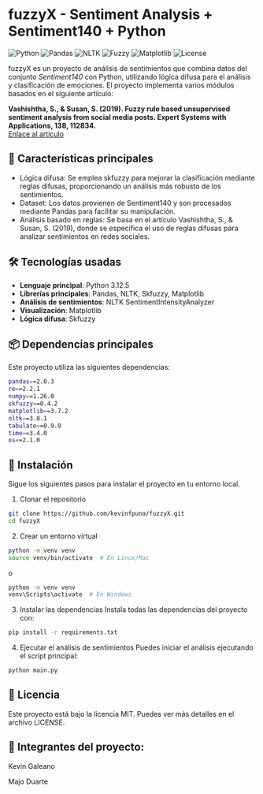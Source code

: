 # fuzzyX - Sentiment Analysis + Sentiment140 + Python

![Python](https://img.shields.io/badge/Python-3.12.5-3776AB?style=for-the-badge&logo=python)
![Pandas](https://img.shields.io/badge/Pandas-2.0.3-150458?style=for-the-badge&logo=pandas)
![NLTK](https://img.shields.io/badge/NTLK-3.8.1-107C10?style=for-the-badge&logo=nltk)
![Fuzzy](https://img.shields.io/badge/Skfuzzy-0.4.2-3E8E41?style=for-the-badge&logo=fuzzylogic)
![Matplotlib](https://img.shields.io/badge/Matplotlib-3.7.2-239120?style=for-the-badge&logo=python)
![License](https://img.shields.io/badge/License-MIT-blue?style=for-the-badge)

fuzzyX es un proyecto de análisis de sentimientos que combina datos del conjunto *Sentiment140* con Python, utilizando lógica difusa para el análisis y clasificación de emociones. El proyecto implementa varios módulos basados en el siguiente artículo:

**Vashishtha, S., & Susan, S. (2019). Fuzzy rule based unsupervised sentiment analysis from social media posts. Expert Systems with Applications, 138, 112834.**  
[Enlace al artículo](https://www.researchgate.net/profile/Srishti-Vashishtha-2/publication/334622166_Fuzzy_Rule_based_Unsupervised_Sentiment_Analysis_from_Social_Media_Posts/links/5ece42174585152945149e5b/Fuzzy-Rule-based-Unsupervised-Sentiment-Analysis-from-Social-Media-Posts.pdf)

## 🚀 Características principales
 - Lógica difusa: Se emplea skfuzzy para mejorar la clasificación mediante reglas difusas, proporcionando un análisis más robusto de los sentimientos.
 - Dataset: Los datos provienen de Sentiment140 y son procesados mediante Pandas para facilitar su manipulación.
 - Análisis basado en reglas: Se basa en el artículo Vashishtha, S., & Susan, S. (2019), donde se especifica el uso de reglas difusas para analizar sentimientos en redes sociales.

## 🛠️ Tecnologías usadas

- **Lenguaje principal**: Python 3.12.5
- **Librerías principales**: Pandas, NLTK, Skfuzzy, Matplotlib
- **Análisis de sentimientos**: NLTK SentimentIntensityAnalyzer
- **Visualización**: Matplotlib
- **Lógica difusa**: Skfuzzy

## 📦 Dependencias principales

Este proyecto utiliza las siguientes dependencias:

```bash
pandas==2.0.3
re==2.2.1
numpy==1.26.0
skfuzzy==0.4.2
matplotlib==3.7.2
nltk==3.8.1
tabulate==0.9.0
time==3.4.0
os==2.1.0
```

## 🔧 Instalación
Sigue los siguientes pasos para instalar el proyecto en tu entorno local.

1. Clonar el repositorio
```bash
git clone https://github.com/kevinfpuna/fuzzyX.git
cd fuzzyX
```
2. Crear un entorno virtual
```bash
python -m venv venv
source venv/bin/activate  # En Linux/Mac
```
o
```bash
python -m venv venv
venv\Scripts\activate  # En Windows
```
3. Instalar las dependencias
Instala todas las dependencias del proyecto con:
```bash
pip install -r requirements.txt
```

4. Ejecutar el análisis de sentimientos
Puedes iniciar el análisis ejecutando el script principal:
```bash
python main.py
```
## 📄 Licencia
Este proyecto está bajo la licencia MIT. Puedes ver más detalles en el archivo LICENSE.

## 👥 Integrantes del proyecto:

Kevin Galeano

Majo Duarte
